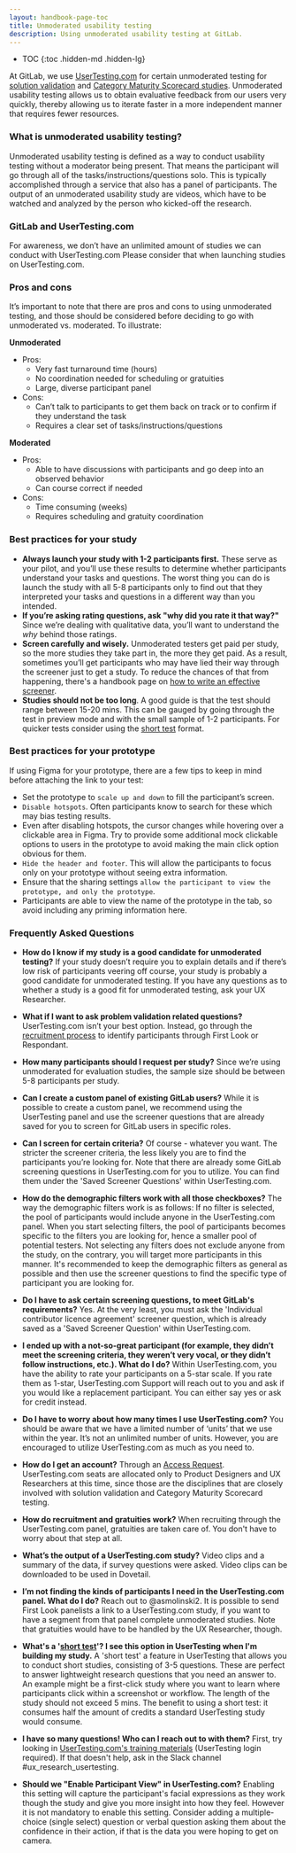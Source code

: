 ```yaml
---
layout: handbook-page-toc
title: Unmoderated usability testing
description: Using unmoderated usability testing at GitLab.
---
```



- TOC
{:toc .hidden-md .hidden-lg}

At GitLab, we use [UserTesting.com](https://www.usertesting.com/) for certain unmoderated testing for [solution validation](/handbook/engineering/ux/ux-research-training/solution-validation-and-methods/) and [Category Maturity Scorecard studies](/handbook/engineering/ux/category-maturity-scorecards/). Unmoderated usability testing allows us to obtain evaluative feedback from our users very quickly, thereby allowing us to iterate faster in a more independent manner that requires fewer resources.

### What is unmoderated usability testing?
Unmoderated usability testing is defined as a way to conduct usability testing without a moderator being present.  That means the participant will go through all of the tasks/instructions/questions solo.  This is typically accomplished through a service that also has a panel of participants.  The output of an unmoderated usability study are videos, which have to be watched and analyzed by the person who kicked-off the research.

### GitLab and UserTesting.com

For awareness, we don’t have an unlimited amount of studies we can conduct with UserTesting.com Please consider that when launching studies on UserTesting.com.

### Pros and cons

It’s important to note that there are pros and cons to using unmoderated testing, and those should be considered before deciding to go with unmoderated vs. moderated. To illustrate:

**Unmoderated**

- Pros:
    - Very fast turnaround time (hours)
    - No coordination needed for scheduling or gratuities
    - Large, diverse participant panel
- Cons:
    - Can’t talk to participants to get them back on track or to confirm if they understand the task
    - Requires a clear set of tasks/instructions/questions

**Moderated**

- Pros:
    - Able to have discussions with participants and go deep into an observed behavior
    - Can course correct if needed
- Cons:
    - Time consuming (weeks)
    - Requires scheduling and gratuity coordination

### Best practices for your study

- **Always launch your study with 1-2 participants first.** These serve as your pilot, and you’ll use these results to determine whether participants understand your tasks and questions. The worst thing you can do is launch the study with all 5-8 participants only to find out that they interpreted your tasks and questions in a different way than you intended.
- **If you’re asking rating questions, ask "why did you rate it that way?"** Since we’re dealing with qualitative data, you’ll want to understand the *why* behind those ratings.
- **Screen carefully and wisely.** Unmoderated testers get paid per study, so the more studies they take part in, the more they get paid. As a result, sometimes you’ll get participants who may have lied their way through the screener just to get a study. To reduce the chances of that from happening, there's a handbook page on [how to write an effective screener](/handbook/engineering/ux/ux-research-training/write-effective-screener/).
- **Studies should not be too long**. A good guide is that the test should range between 15-20 mins. This can be gauged by going through the test in preview mode and with the small sample of 1-2 participants. For quicker tests consider using the [short test](https://help.usertesting.com/hc/en-us/articles/360055473112-Short-Tests-Beta-) format.

### Best practices for your prototype

If using Figma for your prototype, there are a few tips to keep in mind before attaching the link to your test:

- Set the prototype to `scale up and down` to fill the participant’s screen.
- `Disable hotspots`. Often participants know to search for these which may bias testing results.
- Even after disabling hotspots, the cursor changes while hovering over a clickable area in Figma. Try to provide some additional mock clickable options to users in the prototype to avoid making the main click option obvious for them.
- `Hide the header and footer`. This will allow the participants to focus only on your prototype without seeing extra information.
- Ensure that the sharing settings `allow the participant to view the prototype, and only the prototype`.
- Participants are able to view the name of the prototype in the tab, so avoid including any priming information here.

### Frequently Asked Questions

- **How do I know if my study is a good candidate for unmoderated testing?** If your study doesn’t require you to explain details and if there’s low risk of participants veering off course, your study is probably a good candidate for unmoderated testing. If you have any questions as to whether a study is a good fit for unmoderated testing, ask your UX Researcher.
- **What if I want to ask problem validation related questions?** UserTesting.com isn’t your best option. Instead, go through the [recruitment process](/handbook/engineering/ux/ux-research-training/recruiting-participants/) to identify participants through First Look or Respondant.
- **How many participants should I request per study?** Since we’re using unmoderated for evaluation studies, the sample size should be between 5-8 participants per study.

- **Can I create a custom panel of existing GitLab users?** While it is possible to create a custom panel, we recommend using the UserTesting panel and use the screener questions that are already saved for you to screen for GitLab users in specific roles.

- **Can I screen for certain criteria?** Of course - whatever you want. The stricter the screener criteria, the less likely you are to find the participants you’re looking for.  Note that there are already some GitLab screening questions in UserTesting.com for you to utilize.  You can find them under the 'Saved Screener Questions' within UserTesting.com.

- **How do the demographic filters work with all those checkboxes?** The way the demographic filters work is as follows: If no filter is selected, the pool of participants would include anyone in the UserTesting.com panel. When you start selecting filters, the pool of participants becomes specific to the filters you are looking for, hence a smaller pool of potential testers. Not selecting any filters does not exclude anyone from the study, on the contrary, you will target more participants in this manner. It's recommended to keep the demographic filters as general as possible and then use the screener questions to find the specific type of participant you are looking for.

- **Do I have to ask certain screening questions, to meet GitLab's requirements?** Yes.  At the very least, you must ask the 'Individual contributor licence agreement' screener question, which is already saved as a 'Saved Screener Question' within UserTesting.com.

- **I ended up with a not-so-great participant (for example, they didn’t meet the screening criteria, they weren’t very vocal, or they didn’t follow instructions, etc.). What do I do?** Within UserTesting.com, you have the ability to rate your participants on a 5-star scale.  If you rate them as 1-star, UserTesting.com Support will reach out to you and ask if you would like a replacement participant.  You can either say yes or ask for credit instead.

- **Do I have to worry about how many times I use UserTesting.com?** You should be aware that we have a limited number of ‘units’ that we use within the year.  It’s not an unlimited number of units.  However, you are encouraged to utilize UserTesting.com as much as you need to.


- **How do I get an account?** Through an [Access Request](/handbook/business-ops/team-member-enablement/onboarding-access-requests/access-requests/). UserTesting.com seats are allocated only to Product Designers and UX Researchers at this time, since those are the disciplines that are closely involved with solution validation and Category Maturity Scorecard testing.

- **How do recruitment and gratuities work?** When recruiting through the UserTesting.com panel, gratuities are taken care of.  You don't have to worry about that step at all.

- **What’s the output of a UserTesting.com study?** Video clips and a summary of the data, if survey questions were asked.  Video clips can be downloaded to be used in Dovetail.

- **I’m not finding the kinds of participants I need in the UserTesting.com panel.  What do I do?** Reach out to @asmolinski2.  It is possible to send First Look panelists a link to a UserTesting.com study, if you want to have a segment from that panel complete unmoderated studies.  Note that gratuities would have to be handled by the UX Researcher, though.

- **What's a '[short test](https://help.usertesting.com/hc/en-us/articles/360055473112-Short-Tests-Beta-)'? I see this option in UserTesting when I'm building my study.** A 'short test' a feature in UserTesting that allows you to conduct short studies, consisting of 3-5 questions. These are perfect to answer lightweight research questions that you need an answer to. An example might be a first-click study where you want to learn where participants click within a screenshot or workflow. The length of the study should not exceed 5 mins. The benefit to using a short test: it consumes half the amount of credits a standard UserTesting study would consume.
- **I have so many questions! Who can I reach out to with them?** First, try looking in [UserTesting.com's training materials](https://university.usertesting.com/page/get-started-with-usertesting) (UserTesting login required). If that doesn't help, ask in the Slack channel #ux_research_usertesting.
- **Should we "Enable Participant View" in UserTesting.com?** Enabling this setting will capture the participant's facial expressions as they work though the study and give you more insight into how they feel. However it is not mandatory to enable this setting. Consider adding a multiple-choice (single select) question or verbal question asking them about the confidence in their action, if that is the data you were hoping to get on camera.

